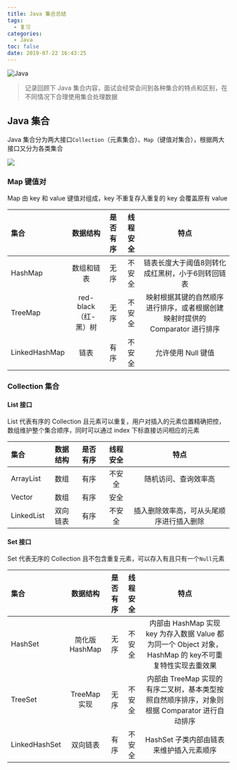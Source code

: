 ```yaml
---
title: Java 集合总结
tags:
  - 复习
categories:
  - Java
toc: false
date: 2019-07-22 16:43:25
---
```


![Java](/images/java.jpg)

> 记录回顾下 Java 集合内容，面试会经常会问到各种集合的特点和区别，在不同情况下合理使用集合处理数据


## Java 集合
Java 集合分为两大接口`Collection`（元素集合）、`Map`（键值对集合），根据两大接口又分为各类集合

![](/images/collection.png)

### Map 键值对
Map 由 key 和 value 键值对组成，key 不重复存入重复的 key 会覆盖原有 value

|集合|数据结构|是否有序|线程安全|特点|
|:-|:-:|:-:|:-:|:-:|
|HashMap|数组和链表|无序|不安全|链表长度大于阈值8则转化成红黑树，小于6则转回链表|
|TreeMap|red-black（红-黑）树|无序|不安全|映射根据其键的自然顺序进行排序，或者根据创建映射时提供的 Comparator 进行排序|
|LinkedHashMap|链表|有序|不安全|允许使用 Null 键值|

### Collection 集合

#### List 接口
List 代表有序的 Collection 且元素可以重复，用户对插入的元素位置精确把控，数组维护整个集合顺序，同时可以通过 index 下标直接访问相应的元素

|集合|数据结构|是否有序|线程安全|特点|
|:-|:-:|:-:|:-:|:-:|
|ArrayList|数组|有序|不安全|随机访问、查询效率高|
|Vector|数组|有序|安全||
|LinkedList|双向链表|有序|不安全|插入删除效率高，可从头尾顺序进行插入删除|

#### Set 接口
Set 代表无序的 Collection 且不包含重复元素，可以存入有且只有一个`Null`元素

|集合|数据结构|是否有序|线程安全|特点|
|:-|:-:|:-:|:-:|:-:|
|HashSet|简化版 HashMap|无序|不安全|内部由 HashMap 实现 key 为存入数据 Value 都为同一个 Object 对象，HashMap 的 key不可重复特性实现去重效果|
|TreeSet|TreeMap 实现|无序|不安全|内部由 TreeMap 实现的有序二叉树，基本类型按照自然顺序排序，对象则根据 Comparator 进行自动排序|
|LinkedHashSet|双向链表|有序|不安全|HashSet 子类内部由链表来维护插入元素顺序|